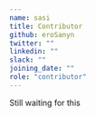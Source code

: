 ```yaml
---
name: sasi
title: Contributor
github: eroSanyn
twitter: ""
linkedin: ""
slack: ""
joining_date: ""
role: "contributor"
---
```


Still waiting for this
